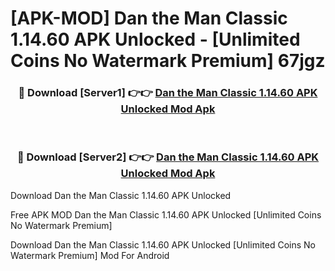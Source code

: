 # [APK-MOD] Dan the Man Classic 1.14.60 APK Unlocked - [Unlimited Coins No Watermark Premium] 67jgz



<div align="center">
<h3>🔴 Download [Server1] 👉👉 <a href="https://momento.my/?title=Dan_the_Man_Classic_1.14.60_APK_Unlocked">Dan the Man Classic 1.14.60 APK Unlocked Mod Apk</a></h3><br>

<h3>🔴 Download [Server2] 👉👉 <a href="https://momento.my/?title=Dan_the_Man_Classic_1.14.60_APK_Unlocked">Dan the Man Classic 1.14.60 APK Unlocked Mod Apk</a></h3>
</div>



Download Dan the Man Classic 1.14.60 APK Unlocked 

Free APK MOD Dan the Man Classic 1.14.60 APK Unlocked [Unlimited Coins No Watermark Premium]

Download Dan the Man Classic 1.14.60 APK Unlocked [Unlimited Coins No Watermark Premium] Mod For Android

